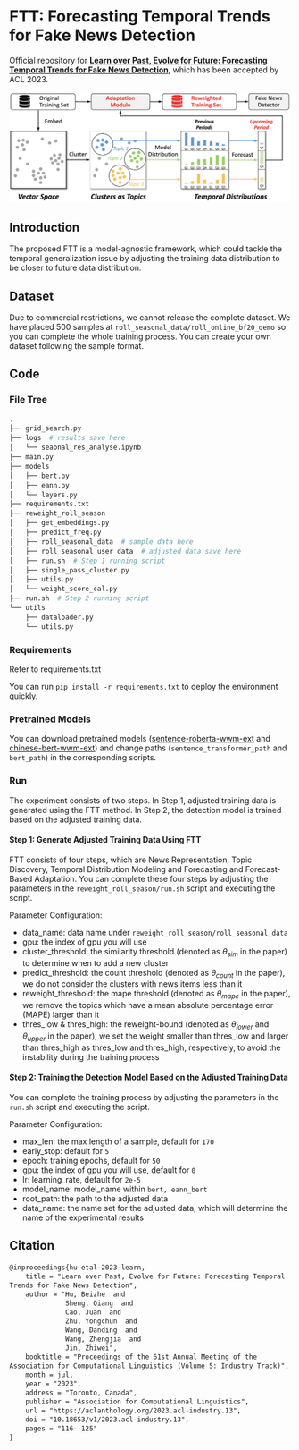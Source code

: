 # FTT: Forecasting Temporal Trends for Fake News Detection

Official repository for **[Learn over Past, Evolve for Future: Forecasting Temporal Trends for Fake News Detection](https://aclanthology.org/2023.acl-industry.13.pdf)**, which has been accepted by ACL 2023.

![Alt text](meta_data/FTT.png)

## Introduction

The proposed FTT is a model-agnostic framework, which could tackle the temporal generalization issue by adjusting the training data distribution to be closer to future data distribution.

## Dataset

Due to commercial restrictions, we cannot release the complete dataset. We have placed 500 samples at `roll_seasonal_data/roll_online_bf20_demo`  so you can complete the whole training process. You can create your own dataset following the sample format.

## Code

### File Tree

```bash
.
├── grid_search.py
├── logs  # results save here
│   └── seaonal_res_analyse.ipynb
├── main.py
├── models
│   ├── bert.py
│   ├── eann.py
│   └── layers.py
├── requirements.txt
├── reweight_roll_season
│   ├── get_embeddings.py
│   ├── predict_freq.py
│   ├── roll_seasonal_data  # sample data here
│   ├── roll_seasonal_user_data  # adjusted data save here
│   ├── run.sh  # Step 1 running script
│   ├── single_pass_cluster.py
│   ├── utils.py
│   └── weight_score_cal.py
├── run.sh  # Step 2 running script
└── utils
    ├── dataloader.py
    └── utils.py
```

### Requirements

Refer to requirements.txt

You can run `pip install -r requirements.txt` to deploy the environment quickly.

### Pretrained Models

You can download pretrained models ([sentence-roberta-wwm-ext](https://huggingface.co/imxly/sentence_roberta_wwm_ext) and [chinese-bert-wwm-ext](https://huggingface.co/hfl/chinese-bert-wwm-ext)) and change paths (`sentence_transformer_path` and `bert_path`) in the corresponding scripts.

### Run

The experiment consists of two steps. In Step 1, adjusted training data is generated using the FTT method. In Step 2, the detection model is trained based on the adjusted training data.

#### Step 1: Generate Adjusted Training Data Using FTT

FTT consists of four steps, which are News Representation, Topic Discovery, Temporal Distribution Modeling and Forecasting and Forecast-Based Adaptation. You can complete these four steps by adjusting the parameters in the `reweight_roll_season/run.sh` script and executing the script.

Parameter Configuration:

- data_name: data name under `reweight_roll_season/roll_seasonal_data`
- gpu: the index of gpu you will use
- cluster_threshold: the similarity threshold (denoted as $θ_{sim}$ in the paper) to determine when to add a new cluster
- predict_threshold: the count threshold (denoted as $θ_{count}$ in the paper), we do not consider the clusters with news items less than it
- reweight_threshold: the mape threshold (denoted as $θ_{mape}$ in the paper), we remove the topics which have a mean absolute percentage error (MAPE) larger than it
- thres_low & thres_high: the reweight-bound (denoted as $θ_{lower}$ and $θ_{upper}$ in the paper), we set the weight smaller than thres_low and larger than thres_high as thres_low and thres_high, respectively, to avoid the instability during the training process

#### Step 2: Training the Detection Model Based on the Adjusted Training Data

You can  complete the training process by adjusting the parameters in the `run.sh` script and executing the script.

Parameter Configuration:

- max_len: the max length of a sample, default for `170`
- early_stop: default for `5`
- epoch: training epochs, default for `50`
- gpu: the index of gpu you will use, default for `0`
- lr: learning_rate, default for `2e-5`
- model_name: model_name within `bert, eann_bert`
- root_path: the path to the adjusted data
- data_name: the name set for the adjusted data, which will determine the name of the experimental results

## Citation

```
@inproceedings{hu-etal-2023-learn,
    title = "Learn over Past, Evolve for Future: Forecasting Temporal Trends for Fake News Detection",
    author = "Hu, Beizhe  and
              Sheng, Qiang  and
              Cao, Juan  and
              Zhu, Yongchun  and
              Wang, Danding  and
              Wang, Zhengjia  and
              Jin, Zhiwei",
    booktitle = "Proceedings of the 61st Annual Meeting of the Association for Computational Linguistics (Volume 5: Industry Track)",
    month = jul,
    year = "2023",
    address = "Toronto, Canada",
    publisher = "Association for Computational Linguistics",
    url = "https://aclanthology.org/2023.acl-industry.13",
    doi = "10.18653/v1/2023.acl-industry.13",
    pages = "116--125"
}

```
